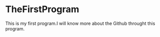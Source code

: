 # TheFirstProgram
This is my first program.I will know more about the Github  throught this program.
